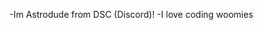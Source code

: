 -Im Astrodude from DSC (Discord)!
-I love coding woomies
<!---
AstroDude2/AstroDude2 is a ✨ special ✨ repository because its `README.md` (this file) appears on your GitHub profile.
You can click the Preview link to take a look at your changes.
--->
